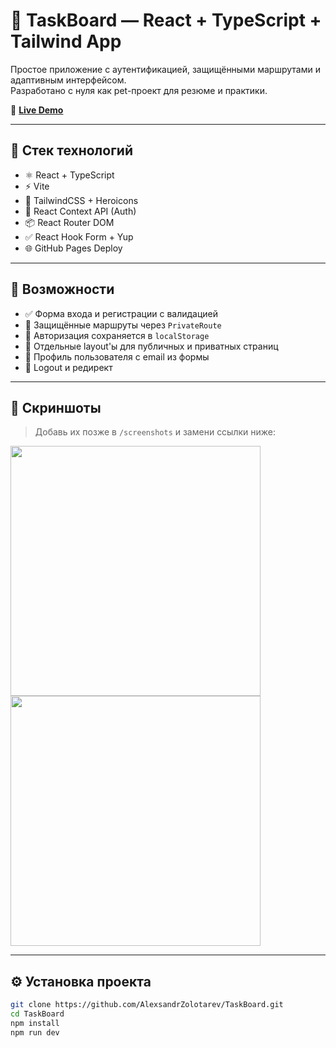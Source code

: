 # 📝 TaskBoard — React + TypeScript + Tailwind App

Простое приложение с аутентификацией, защищёнными маршрутами и адаптивным интерфейсом.  
Разработано с нуля как pet-проект для резюме и практики.

🔗 [**Live Demo**](https://alexsandrzolotarev.github.io/TaskBoard/)

---

## 🚀 Стек технологий

- ⚛️ React + TypeScript
- ⚡ Vite
- 🎨 TailwindCSS + Heroicons
- 🔐 React Context API (Auth)
- 📦 React Router DOM
- ✅ React Hook Form + Yup
- 🌐 GitHub Pages Deploy

---

## 🧠 Возможности

- ✅ Форма входа и регистрации с валидацией
- 🔐 Защищённые маршруты через `PrivateRoute`
- 💾 Авторизация сохраняется в `localStorage`
- 🧭 Отдельные layout'ы для публичных и приватных страниц
- 👤 Профиль пользователя с email из формы
- 🚪 Logout и редирект

---

## 📂 Скриншоты

> Добавь их позже в `/screenshots` и замени ссылки ниже:

<img src="./screenshots/login.png" width="400"/>
<img src="./screenshots/profile.png" width="400"/>

---

## ⚙️ Установка проекта

```bash
git clone https://github.com/AlexsandrZolotarev/TaskBoard.git
cd TaskBoard
npm install
npm run dev
